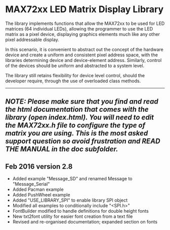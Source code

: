 # MAX72xx LED Matrix Display Library

The library implements functions that allow the MAX72xx to be used for LED matrices (64 individual LEDs), allowing the programmer to use the LED matrix as a pixel device, displaying graphics elements much like any other pixel addressable display.

In this scenario, it is convenient to abstract out the concept of the hardware device and create a uniform and consistent pixel address space, with the libraries determining device and device-element address. Similarly, control of the devices should be uniform and abstracted to a system level.

The library still retains flexibility for device level control, should the developer require, through the use of overloaded class methods.

---
_**NOTE: Please make sure that you find and read the html documentation that comes with the library (open index.html). You will need to edit the MAX72xx.h file to configure the type of matrix you are using. This is the most asked support question so avoid frustration and READ THE MANUAL in the _doc_ subfolder.**_
---

## Feb 2016 version 2.8
* Added example "Message_SD" and renamed Message to "Message_Serial"
* Added Pacman example
* Added PushWheel example
* Added "USE_LIBRARY_SPI" to enable library SPI object
* Modified all examples to conditionally include "<SPI.h>"
* FontBuilder modified to handle definitions for double height fonts
* New txt2font utility for easier font creation from a text file
* Revised and re-organised documentation; expanded section on fonts